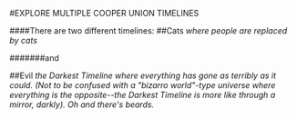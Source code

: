 #EXPLORE MULTIPLE COOPER UNION TIMELINES

####There are two different timelines:
##Cats *where people are replaced by cats*

#######and

##Evil *the Darkest Timeline where everything has gone as terribly as it could. (Not to be confused with a "bizarro world"-type universe where everything is the opposite--the Darkest Timeline is more like through a mirror, darkly). Oh and there's beards.*


